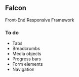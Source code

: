 ## Falcon

Front-End Responsive Framework

### To do

- Tabs
- Breadcrumbs
- Media objects
- Progress bars
- Form elements
- Navigation
